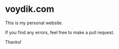 # voydik.com 

This is my personal website. 

If you find any errors, feel free to make a pull request. 

Thanks! 
